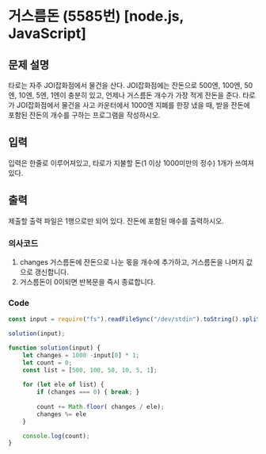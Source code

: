 # 거스름돈 (5585번) [node.js, JavaScript] 

## 문제 설명
타로는 자주 JOI잡화점에서 물건을 산다. JOI잡화점에는 잔돈으로 500엔, 100엔, 50엔, 10엔, 5엔, 1엔이 충분히 있고, 언제나 거스름돈 개수가 가장 적게 잔돈을 준다. 타로가 JOI잡화점에서 물건을 사고 카운터에서 1000엔 지폐를 한장 냈을 때, 받을 잔돈에 포함된 잔돈의 개수를 구하는 프로그램을 작성하시오.

## 입력
입력은 한줄로 이루어져있고, 타로가 지불할 돈(1 이상 1000미만의 정수) 1개가 쓰여져있다.

## 출력
제출할 출력 파일은 1행으로만 되어 있다. 잔돈에 포함된 매수를 출력하시오.

### 의사코드 
1. changes 거스름돈에 잔돈으로 나눈 몫을 개수에 추가하고, 거스름돈을 나머지 값으로 갱신합니다.
2. 거스름돈이 0이되면 반복문을 즉시 종료합니다.

### Code 
```js
const input = require("fs").readFileSync("/dev/stdin").toString().split("\n"); 

solution(input);

function solution(input) {
    let changes = 1000 -input[0] * 1;
    let count = 0;
    const list = [500, 100, 50, 10, 5, 1];
    
    for (let ele of list) {
        if (changes === 0) { break; }
        
        count += Math.floor( changes / ele);
        changes %= ele
    }

    console.log(count);
}
```